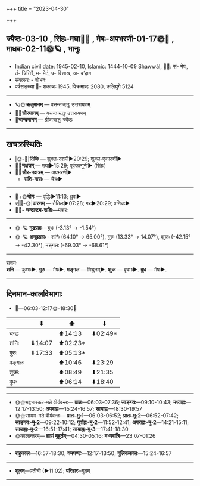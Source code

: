 +++
title = "2023-04-30"

+++
## ज्यैष्ठः-03-10  ,  सिंहः-मघा🌛🌌  ,  मेषः-अपभरणी-01-17🌞🌌  ,  माधवः-02-11🌞🪐  ,  भानुः
- Indian civil date: 1945-02-10, Islamic: 1444-10-09 Shawwāl, 🌌🌞: सं- मेषः, तं- चित्तिरै, म- मेटं, प- विसाख, अ- ब’हाग
- संवत्सरः - शोभनः
- वर्षसङ्ख्या 🌛- शकाब्दः 1945, विक्रमाब्दः 2080, कलियुगे 5124
___________________
- 🪐🌞**ऋतुमानम्** — वसन्तऋतुः उत्तरायणम्
- 🌌🌞**सौरमानम्** — वसन्तऋतुः उत्तरायणम्
- 🌛**चान्द्रमानम्** — ग्रीष्मऋतुः ज्यैष्ठः
___________________


## खचक्रस्थितिः
- |🌞-🌛|**तिथिः** — शुक्ल-दशमी►20:29; शुक्ल-एकादशी►  
- 🌌🌛**नक्षत्रम्** — मघा►15:29; पूर्वफल्गुनी► (सिंहः)  
- 🌌🌞**सौर-नक्षत्रम्** — अपभरणी►  
  - **राशि-मासः** — चैत्रः► 
___________________
- 🌛+🌞**योगः** — वृद्धिः►11:13; ध्रुवः►  
- २|🌛-🌞|**करणम्** — तैतिलः►07:28; गरः►20:29; वणिजः►  
- 🌌🌛- **चन्द्राष्टम-राशिः**—मकरः  
___________________
- 🌞-🪐 **मूढग्रहाः** - बुधः (-3.13° → -1.54°)
- 🌞-🪐 **अमूढग्रहाः** - शनिः (64.10° → 65.00°), गुरुः (13.33° → 14.07°), शुक्रः (-42.15° → -42.30°), मङ्गलः (-69.03° → -68.61°)
___________________
राशयः  
**शनि** — कुम्भः►. **गुरु** — मेषः►. **मङ्गल** — मिथुनम्►. **शुक्र** — वृषभः►. **बुध** — मेषः►. 
___________________


## दिनमान-कालविभागाः
- 🌅—06:03-12:17🌞-18:30🌇  


|      |⬇     |⬆     |⬇     |
|------|-----|-----|------|
|चन्द्रः|     |⬆14:13 |⬇02:49*|
|शनिः   |⬇14:07 |⬆02:23*|     |
|गुरुः  |⬇17:33 |⬆05:13*|     |
|मङ्गलः |     |⬆10:46 |⬇23:29 |
|शुक्रः |     |⬆08:49 |⬇21:35 |
|बुधः   |     |⬆06:14 |⬇18:40 |
___________________
- 🌞⚝भट्टभास्कर-मते वीर्यवन्तः— **प्रातः**—06:03-07:36; **साङ्गवः**—09:10-10:43; **मध्याह्नः**—12:17-13:50; **अपराह्णः**—15:24-16:57; **सायाह्नः**—18:30-19:57  
- 🌞⚝सायण-मते वीर्यवन्तः— **प्रातः-मु॰1**—06:03-06:52; **प्रातः-मु॰2**—06:52-07:42; **साङ्गवः-मु॰2**—09:22-10:12; **पूर्वाह्णः-मु॰2**—11:52-12:41; **अपराह्णः-मु॰2**—14:21-15:11; **सायाह्नः-मु॰2**—16:51-17:41; **सायाह्नः-मु॰3**—17:41-18:30  
- 🌞कालान्तरम्— **ब्राह्मं मुहूर्तम्**—04:30-05:16; **मध्यरात्रिः**—23:07-01:26  
___________________
- **राहुकालः**—16:57-18:30; **यमघण्टः**—12:17-13:50; **गुलिककालः**—15:24-16:57  
___________________
- **शूलम्**—प्रतीची (►11:02); **परिहारः**–गुडम्  
___________________